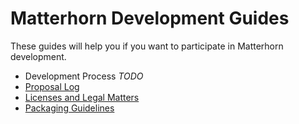 Matterhorn Development Guides
=============================

These guides will help you if you want to participate in Matterhorn development.


 - Development Process *TODO*
 - [Proposal Log](proposal-log.md)
 - [Licenses and Legal Matters](license.md)
 - [Packaging Guidelines](packaging.md)
